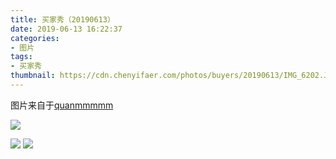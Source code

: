 ```yaml
---
title: 买家秀（20190613）
date: 2019-06-13 16:22:37
categories:
- 图片
tags:
- 买家秀
thumbnail: https://cdn.chenyifaer.com/photos/buyers/20190613/IMG_6202.JPG
---
```


图片来自于<a href="https://weibo.com/p/1005051720171447" target="_blank">quanmmmmm</a><br/>

![](https://cdn.chenyifaer.com/photos/buyers/20190613/IMG_6202.JPG)

<!--more-->

![](https://cdn.chenyifaer.com/photos/buyers/20190613/IMG_6203.JPG)
![](https://cdn.chenyifaer.com/photos/buyers/20190613/IMG_6204.JPG)
